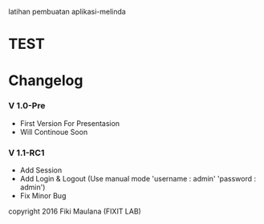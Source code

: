 latihan pembuatan aplikasi-melinda


TEST
================
# Changelog

### V 1.0-Pre
* First Version For Presentasion
* Will Continoue Soon

### V 1.1-RC1
* Add Session
* Add Login & Logout (Use manual mode 'username : admin' 'password : admin')
* Fix Minor Bug

copyright 2016 Fiki Maulana (FIXIT LAB)
